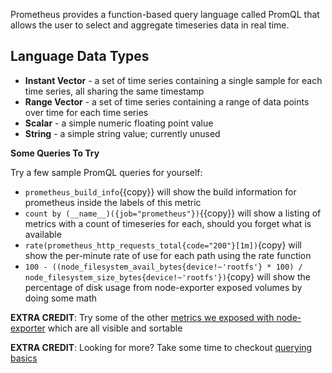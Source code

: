 Prometheus provides a function-based query language called PromQL that allows the user to select and aggregate timeseries data in real time.

## Language Data Types

* **Instant Vector** - a set of time series containing a single sample for each time series, all sharing the same timestamp
* **Range Vector** - a set of time series containing a range of data points over time for each time series
* **Scalar** - a simple numeric floating point value
* **String** - a simple string value; currently unused

**Some Queries To Try**

Try a few sample PromQL queries for yourself:

* `prometheus_build_info`{{copy}} will show the build information for prometheus inside the labels of this metric
* `count by (__name__)({job="prometheus"})`{{copy}} will show a listing of metrics with a count of timeseries for each, should you forget what is available
* `rate(prometheus_http_requests_total{code="200"}[1m])`{copy} will show the per-minute rate of use for each path using the rate function
* `100 - ((node_filesystem_avail_bytes{device!~'rootfs'} * 100) / node_filesystem_size_bytes{device!~'rootfs'})`{copy} will show the percentage of disk usage from node-exporter exposed volumes by doing some math

**EXTRA CREDIT**: Try some of the other [metrics we exposed with node-exporter]({{TRAFFIC_HOST1_9100}}/metrics) which are all visible and sortable

**EXTRA CREDIT**: Looking for more?  Take some time to checkout [querying basics](https://prometheus.io/docs/prometheus/latest/querying/basics/)